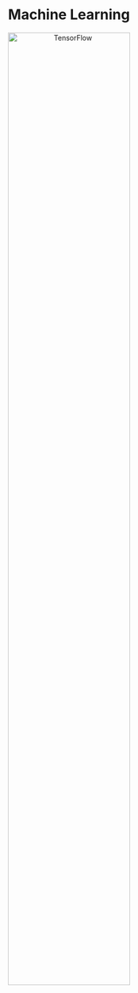 <div align="center">
  <h1>Machine Learning</h1>
  <img scr="https://upload.wikimedia.org/wikipedia/commons/a/ab/TensorFlow_logo.svg" alt="TensorFlow" width="70%"
</div>
